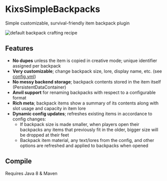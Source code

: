 # KixsSimpleBackpacks
Simple customizable, survival-friendly item backpack plugin

![default backpack crafting recipe](https://i.imgur.com/2J5NR76.png)

## Features
- **No dupes** unless the item is copied in creative mode; unique identifier assigned per backpack
- **Very customizable**; change backpack size, lore, display name, etc. (see [config.yml](src/config.yml))
- **No messy backend storage**; backpack contents stored in the item itself (PersistentDataContainer)
- **Anvil support** for renaming backpacks with respect to a configurable format
- **Rich meta**; backpack items show a summary of its contents along with slot usage and capacity in item lore
- **Dynamic config updates**; refreshes existing items in accordance to config changes:
  - If backpack size is made smaller, when players open their backpacks any items that previously fit in the older, bigger size will be dropped at their feet
  - Backpack item material, any text/lores from the config, and other options are refreshed and applied to backpacks when opened

## Compile
Requires Java 8 & Maven
